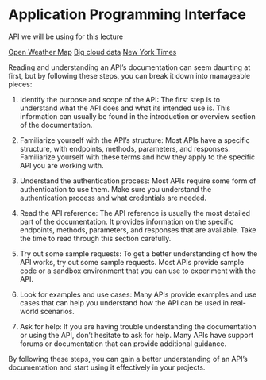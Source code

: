# Application Programming Interface

API we will be using for this lecture

[Open Weather Map](https://openweathermap.org/)
[Big cloud data](https://bigdatacloud.net/)
[New York Times](https://developer.nytimes.com/get-started)

Reading and understanding an API’s documentation can seem daunting at first, but by following these steps, you can break it down into manageable pieces:

1. Identify the purpose and scope of the API: The first step is to understand what the API does and what its intended use is. This information can usually be found in the introduction or overview section of the documentation.

2. Familiarize yourself with the API’s structure: Most APIs have a specific structure, with endpoints, methods, parameters, and responses. Familiarize yourself with these terms and how they apply to the specific API you are working with.
3. Understand the authentication process: Most APIs require some form of authentication to use them. Make sure you understand the authentication process and what credentials are needed.

4. Read the API reference: The API reference is usually the most detailed part of the documentation. It provides information on the specific endpoints, methods, parameters, and responses that are available. Take the time to read through this section carefully.

5. Try out some sample requests: To get a better understanding of how the API works, try out some sample requests. Most APIs provide sample code or a sandbox environment that you can use to experiment with the API.

6. Look for examples and use cases: Many APIs provide examples and use cases that can help you understand how the API can be used in real-world scenarios.

7. Ask for help: If you are having trouble understanding the documentation or using the API, don’t hesitate to ask for help. Many APIs have support forums or documentation that can provide additional guidance.

By following these steps, you can gain a better understanding of an API’s documentation and start using it effectively in your projects.